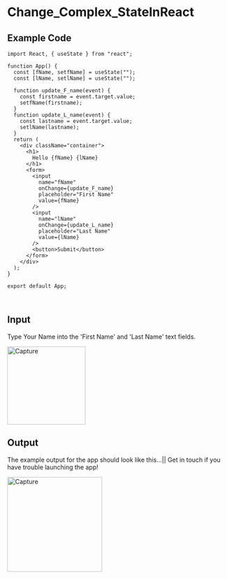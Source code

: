 # Change_Complex_StateInReact

## Example Code
```
import React, { useState } from "react";

function App() {
  const [fName, setfName] = useState("");
  const [lName, setlName] = useState("");

  function update_F_name(event) {
    const firstname = event.target.value;
    setfName(firstname);
  }
  function update_L_name(event) {
    const lastname = event.target.value;
    setlName(lastname);
  }
  return (
    <div className="container">
      <h1>
        Hello {fName} {lName}
      </h1>
      <form>
        <input
          name="fName"
          onChange={update_F_name}
          placeholder="First Name"
          value={fName}
        />
        <input
          name="lName"
          onChange={update_L_name}
          placeholder="Last Name"
          value={lName}
        />
        <button>Submit</button>
      </form>
    </div>
  );
}

export default App;



```

## Input

Type Your Name into the 'First Name' and 'Last Name' text fields.

<img width="179" alt="Capture" src="https://user-images.githubusercontent.com/91548582/143574830-f834d037-be64-43e9-b377-61be43dcd604.PNG">

## Output

The example output for the app should look like this...|| Get in touch if you have trouble launching the app!

<img width="217" alt="Capture" src="https://user-images.githubusercontent.com/91548582/143574941-ec6e02b7-5cf4-4bac-ba3e-875e82106b60.PNG">
